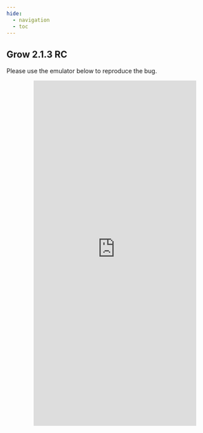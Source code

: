 ```yaml
---
hide:
  - navigation 
  - toc        
---
```


<style>
  .md-tabs {
  display: none;
  visibility: hidden;
  }
</style>

## Grow 2.1.3 RC

Please use the emulator below to reproduce the bug.

<p align="center">
<iframe
  src="https://appetize.io/embed/8udj7712hbn9z4652h10xr07g0?device=nexus5&scale=75&orientation=portrait&osVersion=7.1"
  width="378px" height="800px" frameborder="0" scrolling="no"></iframe>
  </p>